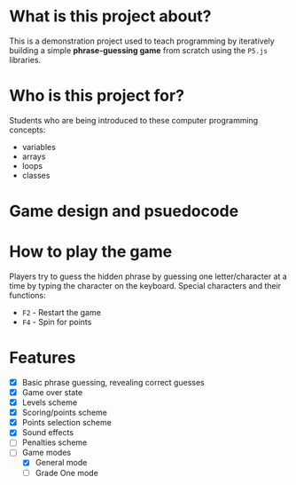 # What is this project about?

This is a demonstration project used to teach programming by iteratively building a simple **phrase-guessing game** from scratch using the `P5.js` libraries.

# Who is this project for?

Students who are being introduced to these computer programming concepts:

- variables
- arrays
- loops
- classes

# Game design and psuedocode

<TODO>

# How to play the game

Players try to guess the hidden phrase by guessing one letter/character at a time by typing the character on the keyboard.
Special characters and their functions:

- `F2` - Restart the game
- `F4` - Spin for points

# Features

- [x] Basic phrase guessing, revealing correct guesses
- [x] Game over state
- [x] Levels scheme
- [x] Scoring/points scheme
- [x] Points selection scheme
- [x] Sound effects
- [ ] Penalties scheme
- [ ] Game modes
  - [x] General mode
  - [ ] Grade One mode
